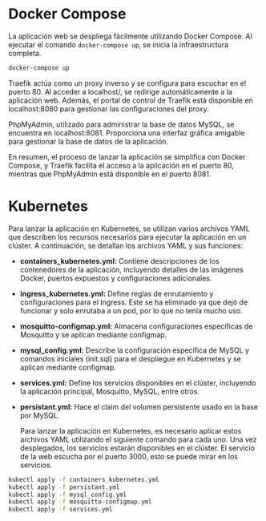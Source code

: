 # Docker Compose

La aplicación web se despliega fácilmente utilizando Docker Compose. Al ejecutar el comando `docker-compose up`, se inicia la infraestructura completa.

```bash
docker-compose up
```
Traefik actúa como un proxy inverso y se configura para escuchar en el puerto 80. Al acceder a localhost/, se redirige automáticamente a la aplicación web. Además, el portal de control de Traefik está disponible en localhost:8080 para gestionar las configuraciones del proxy.

PhpMyAdmin, utilizado para administrar la base de datos MySQL, se encuentra en localhost:8081. Proporciona una interfaz gráfica amigable para gestionar la base de datos de la aplicación.

En resumen, el proceso de lanzar la aplicación se simplifica con Docker Compose, y Traefik facilita el acceso a la aplicación en el puerto 80, mientras que PhpMyAdmin está disponible en el puerto 8081.

# Kubernetes

Para lanzar la aplicación en Kubernetes, se utilizan varios archivos YAML que describen los recursos necesarios para ejecutar la aplicación en un clúster. A continuación, se detallan los archivos YAML y sus funciones:
- **containers_kubernetes.yml:**
  Contiene descripciones de los contenedores de la aplicación,
  incluyendo detalles de las imágenes Docker, puertos expuestos y configuraciones adicionales.

- **ingress_kubernetes.yml:**
  Define reglas de enrutamiento y configuraciones para el Ingress.
  Este se ha eliminado ya que dejó de funcionar y solo enrutaba a un pod, por lo que no tenía mucho uso.

- **mosquitto-configmap.yml:**
  Almacena configuraciones específicas de Mosquitto y se aplican mediante configmap.

- **mysql_config.yml:**
  Describe la configuración específica de MySQL y comandos iniciales (init.sql)
  para el despliegue en Kubernetes y se aplican mediante configmap.

- **services.yml:**
  Define los servicios disponibles en el clúster, incluyendo la aplicación principal,
  Mosquitto, MySQL, entre otros.

- **persistant.yml:**
  Hace el claim del volumen persistente usado en la base por MySQL.

  Para lanzar la aplicación en Kubernetes, es necesario aplicar estos archivos YAML utilizando el siguiente comando para cada uno. Una vez desplegados, los servicios estarán disponibles en el clúster. El servicio de la web escucha por el puerto 3000, esto se puede mirar en los servicios.

```bash
kubectl apply -f containers_kubernetes.yml
kubectl apply -f persistant.yml
kubectl apply -f mysql_config.yml
kubectl apply -f mosquitto-configmap.yml
kubectl apply -f services.yml
```
